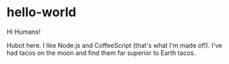 # hello-world

Hi Humans!

Hubot here. I like Node.js and CoffeeScript (that's what I'm made of!).
I've had tacos on the moon and find them far superior to Earth tacos.
